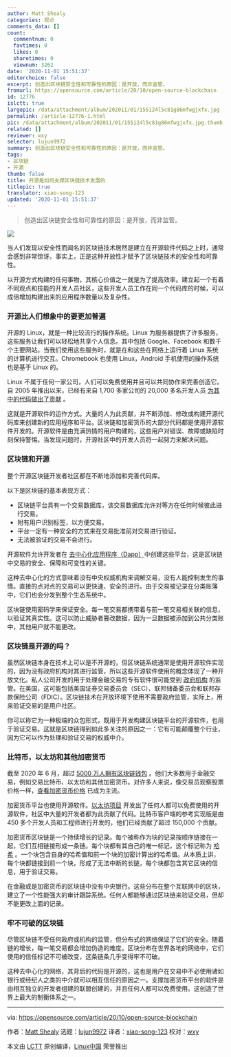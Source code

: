 ```yaml
---
author: Matt Shealy
categories: 观点
comments_data: []
count:
  commentnum: 0
  favtimes: 0
  likes: 0
  sharetimes: 0
  viewnum: 3262
date: '2020-11-01 15:51:37'
editorchoice: false
excerpt: 创造出区块链安全性和可靠性的原因：是开放，而非监管。
fromurl: https://opensource.com/article/20/10/open-source-blockchain
id: 12776
islctt: true
largepic: /data/attachment/album/202011/01/155124l5c81g86mfwgjxfx.jpg
permalink: /article-12776-1.html
pic: /data/attachment/album/202011/01/155124l5c81g86mfwgjxfx.jpg.thumb.jpg
related: []
reviewer: wxy
selector: lujun9972
summary: 创造出区块链安全性和可靠性的原因：是开放，而非监管。
tags:
- 区块链
- 开源
thumb: false
title: 开源是如何支撑区块链技术发展的
titlepic: true
translator: xiao-song-123
updated: '2020-11-01 15:51:37'
---
```



> 
> 创造出区块链安全性和可靠性的原因：是开放，而非监管。
> 
> 
> 


![](/data/attachment/album/202011/01/155124l5c81g86mfwgjxfx.jpg)


当人们发现以安全性而闻名的区块链技术居然是建立在开源软件代码之上时，通常会感到非常惊讶。事实上，正是这种开放性才赋予了区块链技术的安全性和可靠性。


以开源方式构建的任何事物，其核心价值之一就是为了提高效率。建立起一个有着不同观点和技能的开发人员社区，这些开发人员工作在同一个代码库的时候，可以成倍增加构建出来的应用程序数量以及复杂性。


### 开源比人们想象中的要更加普遍


开源的 Linux，就是一种比较流行的操作系统。Linux 为服务器提供了许多服务，这些服务让我们可以轻松地共享个人信息。其中包括 Google、Facebook 和数千个主要网站。当我们使用这些服务时，就是在和这些在网络上运行着 Linux 系统的计算机进行交互。Chromebook 也使用 Linux，Android 手机使用的操作系统也是基于 Linux 的。


Linux 不属于任何一家公司，人们可以免费使用并且可以共同协作来完善创造它。自 2005 年推出以来，已经有来自 1,700 多家公司的 20,000 多名开发人员 [为其中的代码做出了贡献](https://www.linuxfoundation.org/wp-content/uploads/2020/08/2020_kernel_history_report_082720.pdf) 。


这就是开源软件的运作方式。大量的人为此贡献，并不断添加、修改或构建开源代码库来创建新的应用程序和平台。区块链和加密货币的大部分代码都是使用开源软件开发的。开源软件是由充满热情的用户构建的，这些用户对错误、故障或缺陷时刻保持警惕。当发现问题时，开源社区中的开发人员将一起努力来解决问题。


### 区块链和开源


整个开源区块链开发者社区都在不断地添加和完善代码库。


以下是区块链的基本表现方式：


* 区块链平台具有一个交易数据库，该交易数据库允许对等方在任何时候彼此进行交易。
* 附有用户识别标签，以方便交易。
* 平台一定有一种安全的方式来在交易批准前对交易进行验证。
* 无法被验证的交易不会进行。


开源软件允许开发者在 [去中心化应用程序（Dapp）](https://www.freecodecamp.org/news/what-is-a-dapp-a-guide-to-ethereum-dapps/)中创建这些平台，这是区块链中交易的安全、保障和可变性的关键。


这种去中心化的方式意味着没有中央权威机构来调解交易，没有人能控制发生的事情。直接的点对点的交易可以更快速、安全的进行。由于交易被记录在分类账簿中，它们也会分发到整个生态系统中。


区块链使用密码学来保证安全。每一笔交易都携带着与前一笔交易相关联的信息，以验证其真实性。这可以防止威胁者篡改数据，因为一旦数据被添加到公共分类账中，其他用户就不能更改。


### 区块链是开源的吗？


虽然区块链本身在技术上可以是不开源的，但区块链系统通常是使用开源软件实现的，因为没有政府机构对其进行监管，所以这些开源软件使用的概念体现了一种开放文化。私人公司开发的用于处理金融交易的专有软件很可能受到 [政府机构](https://www.investopedia.com/ask/answers/063015/what-are-some-major-regulatory-agencies-responsible-overseeing-financial-institutions-us.asp) 的监管。在美国，这可能包括美国证券交易委员会（SEC）、联邦储备委员会和联邦存款保险公司（FDIC）。区块链技术在开放环境下使用不需要政府监管，实际上，用来验证交易的是用户社区。


你可以称它为一种极端的众包形式，既用于开发构建区块链平台的开源软件，也用于验证交易。这就是区块链得到如此多关注的原因之一：它有可能颠覆整个行业，因为它可以作为处理和验证交易的权威中介。


### 比特币，以太坊和其他加密货币


截至 2020 年 6 月，超过 [5000 万人拥有区块链钱包](https://www.statista.com/statistics/647374/worldwide-blockchain-wallet-users/) 。他们大多数用于金融交易，例如交易比特币、以太坊和其他加密货币。对许多人来说，像交易员观察股票价格一样，[查看加密货币价格](https://www.okex.com/markets) 已成为主流。


加密货币平台也使用开源软件。[以太坊项目](https://ethereum.org/en/) 开发出了任何人都可以免费使用的开源软件，社区中大量的开发者都为此贡献了代码。比特币客户端的参考实现版是由 450 多个开发人员和工程师进行开发的，他们已经贡献了超过 150,000 个贡献。


加密货币区块链是一个持续增长的记录。每个被称作为块的记录按顺序链接在一起，它们互相链接形成一条链。每个块都有其自己的唯一标记，这个标记称为 [哈希](https://opensource.com/article/18/7/bitcoin-blockchain-and-open-source) 。一个块包含自身的哈希值和前一个块的加密计算出的哈希值。从本质上讲，每个块都链接到前一个块，形成了无法中断的长链，每个块都包含其它区块的信息，用于验证交易。


在金融或是加密货币的区块链中没有中央银行。这些分布在整个互联网中的区块，建立了一个性能强大的审计跟踪系统。任何人都能够通过区块链来验证交易，但却不能更改上面的记录。


### 牢不可破的区块链


尽管区块链不受任何政府或机构的监管，但分布式的网络保证了它们的安全。随着链的增长，每一笔交易都会增加伪造的难度。区块分布在世界各地的网络中，它们使用的信任标记不可被改变，这条链条几乎变得牢不可破。


这种去中心化的网络，其背后的代码是开源的，这也是用户在交易中不必使用诸如银行或经纪人之类的中介就可以相互信任的原因之一。支撑加密货币平台的软件是由相互独立的开发者组建的联盟创建的，并且任何人都可以免费使用。这创造了世界上最大的制衡体系之一。




---


via: <https://opensource.com/article/20/10/open-source-blockchain>


作者：[Matt Shealy](https://opensource.com/users/mshealy) 选题：[lujun9972](https://github.com/lujun9972) 译者：[xiao-song-123](https://github.com/xiao-song-123) 校对：[wxy](https://github.com/wxy)


本文由 [LCTT](https://github.com/LCTT/TranslateProject) 原创编译，[Linux中国](https://linux.cn/) 荣誉推出